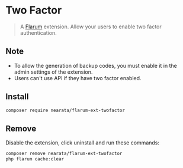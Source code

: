 # Two Factor

> A [Flarum](http://flarum.org) extension. Allow your users to enable two factor authentication.

## Note

- To allow the generation of backup codes, you must enable it in the admin settings of the extension.
- Users can't use API if they have two factor enabled.

## Install

```sh
composer require nearata/flarum-ext-twofactor
```

## Remove

Disable the extension, click uninstall and run these commands:

```sh
composer remove nearata/flarum-ext-twofactor
php flarum cache:clear
```
